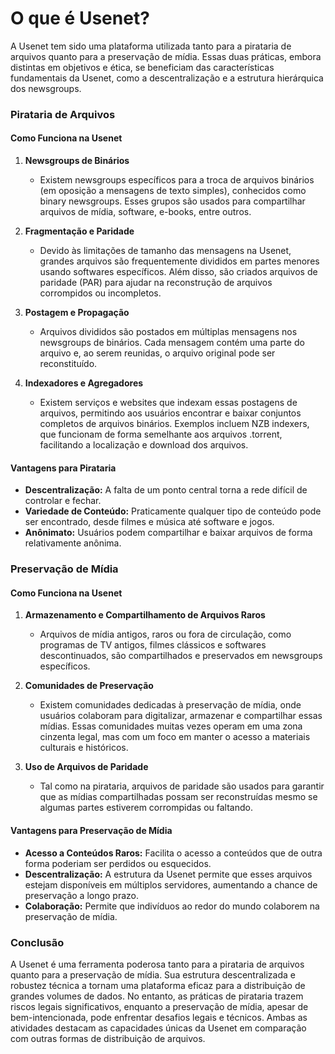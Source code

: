 # O que é Usenet?

A Usenet tem sido uma plataforma utilizada tanto para a pirataria de arquivos quanto para a preservação de mídia. Essas duas práticas, embora distintas em objetivos e ética, se beneficiam das características fundamentais da Usenet, como a descentralização e a estrutura hierárquica dos newsgroups.

### Pirataria de Arquivos

#### Como Funciona na Usenet

1. **Newsgroups de Binários**
   - Existem newsgroups específicos para a troca de arquivos binários (em oposição a mensagens de texto simples), conhecidos como binary newsgroups. Esses grupos são usados para compartilhar arquivos de mídia, software, e-books, entre outros.

2. **Fragmentação e Paridade**
   - Devido às limitações de tamanho das mensagens na Usenet, grandes arquivos são frequentemente divididos em partes menores usando softwares específicos. Além disso, são criados arquivos de paridade (PAR) para ajudar na reconstrução de arquivos corrompidos ou incompletos.

3. **Postagem e Propagação**
   - Arquivos divididos são postados em múltiplas mensagens nos newsgroups de binários. Cada mensagem contém uma parte do arquivo e, ao serem reunidas, o arquivo original pode ser reconstituído.

4. **Indexadores e Agregadores**
   - Existem serviços e websites que indexam essas postagens de arquivos, permitindo aos usuários encontrar e baixar conjuntos completos de arquivos binários. Exemplos incluem NZB indexers, que funcionam de forma semelhante aos arquivos .torrent, facilitando a localização e download dos arquivos.

#### Vantagens para Pirataria
- **Descentralização:** A falta de um ponto central torna a rede difícil de controlar e fechar.
- **Variedade de Conteúdo:** Praticamente qualquer tipo de conteúdo pode ser encontrado, desde filmes e música até software e jogos.
- **Anônimato:** Usuários podem compartilhar e baixar arquivos de forma relativamente anônima.

### Preservação de Mídia

#### Como Funciona na Usenet

1. **Armazenamento e Compartilhamento de Arquivos Raros**
   - Arquivos de mídia antigos, raros ou fora de circulação, como programas de TV antigos, filmes clássicos e softwares descontinuados, são compartilhados e preservados em newsgroups específicos.

2. **Comunidades de Preservação**
   - Existem comunidades dedicadas à preservação de mídia, onde usuários colaboram para digitalizar, armazenar e compartilhar essas mídias. Essas comunidades muitas vezes operam em uma zona cinzenta legal, mas com um foco em manter o acesso a materiais culturais e históricos.

3. **Uso de Arquivos de Paridade**
   - Tal como na pirataria, arquivos de paridade são usados para garantir que as mídias compartilhadas possam ser reconstruídas mesmo se algumas partes estiverem corrompidas ou faltando.

#### Vantagens para Preservação de Mídia
- **Acesso a Conteúdos Raros:** Facilita o acesso a conteúdos que de outra forma poderiam ser perdidos ou esquecidos.
- **Descentralização:** A estrutura da Usenet permite que esses arquivos estejam disponíveis em múltiplos servidores, aumentando a chance de preservação a longo prazo.
- **Colaboração:** Permite que indivíduos ao redor do mundo colaborem na preservação de mídia.

### Conclusão

A Usenet é uma ferramenta poderosa tanto para a pirataria de arquivos quanto para a preservação de mídia. Sua estrutura descentralizada e robustez técnica a tornam uma plataforma eficaz para a distribuição de grandes volumes de dados. No entanto, as práticas de pirataria trazem riscos legais significativos, enquanto a preservação de mídia, apesar de bem-intencionada, pode enfrentar desafios legais e técnicos. Ambas as atividades destacam as capacidades únicas da Usenet em comparação com outras formas de distribuição de arquivos.